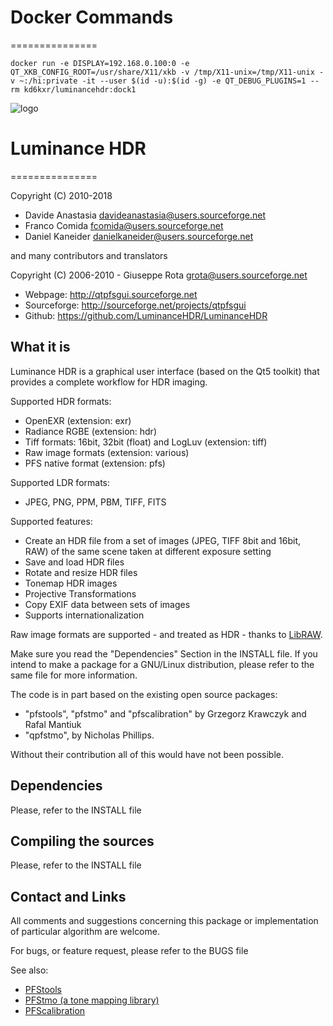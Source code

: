 # Docker Commands
===============

```
docker run -e DISPLAY=192.168.0.100:0 -e QT_XKB_CONFIG_ROOT=/usr/share/X11/xkb -v /tmp/X11-unix=/tmp/X11-unix -v ~:/hi:private -it --user $(id -u):$(id -g) -e QT_DEBUG_PLUGINS=1 --rm kd6kxr/luminancehdr:dock1
```

![logo](https://upload.wikimedia.org/wikipedia/commons/c/c0/Luminance_HDR_Logo_2012.png)
# Luminance HDR
===============

Copyright (C) 2010-2018

 - Davide Anastasia <davideanastasia@users.sourceforge.net>
 - Franco Comida <fcomida@users.sourceforge.net>
 - Daniel Kaneider <danielkaneider@users.sourceforge.net>

 and many contributors and translators

Copyright (C) 2006-2010 - Giuseppe Rota <grota@users.sourceforge.net>

- Webpage: http://qtpfsgui.sourceforge.net 
- Sourceforge: http://sourceforge.net/projects/qtpfsgui 
- Github: https://github.com/LuminanceHDR/LuminanceHDR 

What it is
----------
Luminance HDR is a graphical user interface (based on the Qt5 toolkit) that provides a complete workflow for HDR imaging.

Supported HDR formats:
* OpenEXR (extension: exr)
* Radiance RGBE (extension: hdr)
* Tiff formats: 16bit, 32bit (float) and LogLuv (extension: tiff)
* Raw image formats (extension: various)
* PFS native format (extension: pfs)

Supported LDR formats:
* JPEG, PNG, PPM, PBM, TIFF, FITS

Supported features:
* Create an HDR file from a set of images (JPEG, TIFF 8bit and 16bit, RAW)
of the same scene taken at different exposure setting
* Save and load HDR files
* Rotate and resize HDR files
* Tonemap HDR images
* Projective Transformations
* Copy EXIF data between sets of images
* Supports internationalization

Raw image formats are supported - and treated as HDR - thanks to [LibRAW](http://www.libraw.org/).

Make sure you read the "Dependencies" Section in the INSTALL file. If you intend to make a package for a GNU/Linux distribution, please refer to the same file for more information.

The code is in part based on the existing open source packages:
- "pfstools", "pfstmo" and "pfscalibration" by Grzegorz Krawczyk and Rafal Mantiuk
- "qpfstmo", by Nicholas Phillips.

Without their contribution all of this would have not been possible.

Dependencies
------------
Please, refer to the INSTALL file

Compiling the sources
---------------------
Please, refer to the INSTALL file

Contact and Links
-----------------
All comments and suggestions concerning this package or implementation of particular algorithm are welcome.

For bugs, or feature request, please refer to the BUGS file

See also:
* [PFStools](http://www.mpii.mpg.de/resources/pfstools/)
* [PFStmo (a tone mapping library)](http://www.mpii.mpg.de/resources/tmo/)
* [PFScalibration](http://www.mpii.mpg.de/resources/hdr/calibration/pfs.html)
